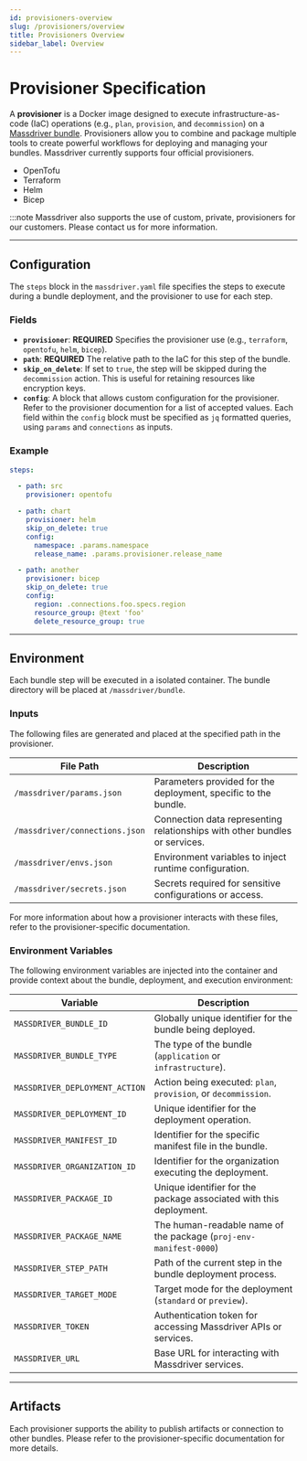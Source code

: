```yaml
---
id: provisioners-overview
slug: /provisioners/overview
title: Provisioners Overview
sidebar_label: Overview
---
```


# Provisioner Specification

A **provisioner** is a Docker image designed to execute infrastructure-as-code (IaC) operations (e.g., `plan`, `provision`, and `decommission`) on a [Massdriver bundle](https://docs.massdriver.cloud/concepts/bundles). Provisioners allow you to combine and package multiple tools to create powerful workflows for deploying and managing your bundles. Massdriver currently supports four official provisioners.

* OpenTofu
* Terraform
* Helm
* Bicep

:::note
Massdriver also supports the use of custom, private, provisioners for our customers. Please contact us for more information.

---

## Configuration

The `steps` block in the `massdriver.yaml` file specifies the steps to execute during a bundle deployment, and the provisioner to use for each step.

### Fields

- **`provisioner`**: **REQUIRED** Specifies the provisioner use (e.g., `terraform`, `opentofu`, `helm`, `bicep`).
- **`path`**: **REQUIRED** The relative path to the IaC for this step of the bundle.
- **`skip_on_delete`**: If set to `true`, the step will be skipped during the `decommission` action. This is useful for retaining resources like encryption keys.
- **`config`**: A block that allows custom configuration for the provisioner. Refer to the provisioner documention for a list of accepted values. Each field within the `config` block must be specified as `jq` formatted queries, using `params` and `connections` as inputs.

### Example

```yaml
steps:

  - path: src
    provisioner: opentofu

  - path: chart
    provisioner: helm
    skip_on_delete: true
    config:
      namespace: .params.namespace
      release_name: .params.provisioner.release_name

  - path: another
    provisioner: bicep
    skip_on_delete: true
    config:
      region: .connections.foo.specs.region
      resource_group: @text 'foo'
      delete_resource_group: true
```

---

## Environment

Each bundle step will be executed in a isolated container. The bundle directory will be placed at `/massdriver/bundle`.

### Inputs

The following files are generated and placed at the specified path in the provisioner.

| File Path                       | Description                                                                 |
|---------------------------------|-----------------------------------------------------------------------------|
| `/massdriver/params.json`       | Parameters provided for the deployment, specific to the bundle.            |
| `/massdriver/connections.json`  | Connection data representing relationships with other bundles or services. |
| `/massdriver/envs.json`         | Environment variables to inject runtime configuration.                     |
| `/massdriver/secrets.json`      | Secrets required for sensitive configurations or access.                   |

For more information about how a provisioner interacts with these files, refer to the provisioner-specific documentation.

### Environment Variables

The following environment variables are injected into the container and provide context about the bundle, deployment, and execution environment:

| Variable                          | Description                                                                    |
|-----------------------------------|--------------------------------------------------------------------------------|
| `MASSDRIVER_BUNDLE_ID`            | Globally unique identifier for the bundle being deployed.                      |
| `MASSDRIVER_BUNDLE_TYPE`          | The type of the bundle (`application` or `infrastructure`).                    |
| `MASSDRIVER_DEPLOYMENT_ACTION`    | Action being executed: `plan`, `provision`, or `decommission`.                 |
| `MASSDRIVER_DEPLOYMENT_ID`        | Unique identifier for the deployment operation.                                |
| `MASSDRIVER_MANIFEST_ID`          | Identifier for the specific manifest file in the bundle.                       |
| `MASSDRIVER_ORGANIZATION_ID`      | Identifier for the organization executing the deployment.                      |
| `MASSDRIVER_PACKAGE_ID`           | Unique identifier for the package associated with this deployment.             |
| `MASSDRIVER_PACKAGE_NAME`         | The human-readable name of the package (`proj-env-manifest-0000`)              |
| `MASSDRIVER_STEP_PATH`            | Path of the current step in the bundle deployment process.                     |
| `MASSDRIVER_TARGET_MODE`          | Target mode for the deployment (`standard` or `preview`).                      |
| `MASSDRIVER_TOKEN`                | Authentication token for accessing Massdriver APIs or services.                |
| `MASSDRIVER_URL`                  | Base URL for interacting with Massdriver services.                             |

---

## Artifacts

Each provisioner supports the ability to publish artifacts or connection to other bundles. Please refer to the provisioner-specific documentation for more details.